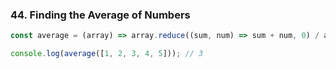 ### 44. Finding the Average of Numbers

```javascript
const average = (array) => array.reduce((sum, num) => sum + num, 0) / array.length;

console.log(average([1, 2, 3, 4, 5])); // 3
```
